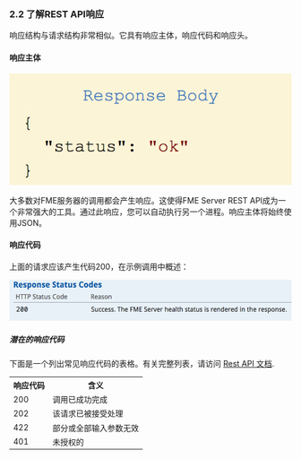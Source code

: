### 2.2 了解REST API响应

响应结构与请求结构非常相似。它具有响应主体，响应代码和响应头。

#### 响应主体

![](./Images/image2.2.1.ResponseBody.png)



大多数对FME服务器的调用都会产生响应。这使得FME Server REST API成为一个非常强大的工具。通过此响应，您可以自动执行另一个进程。响应主体将始终使用JSON。

#### 响应代码

上面的请求应该产生代码200，在示例调用中概述：

![](./Images/image2.2.2.ResponseCodes.png)



##### 潜在的响应代码

下面是一个列出常见响应代码的表格。有关完整列表，请访问 
[Rest API 文档](https://docs.safe.com/fme/html/FME_REST/apidoc/v3/index.html).

<table>

<tr>
<th>响应代码</th>
<th>含义</th>

</tr>

<tr>
<td>200</td>
<td>调用已成功完成</td>


<tr>
<td>202</td>
<td>该请求已被接受处理</td>

</tr>

<tr>
<td>422</td>
<td>部分或全部输入参数无效</td>

</td>
</tr>

<tr>
<td>401</td>
<td>未授权的</td>

</tr>


</table>
